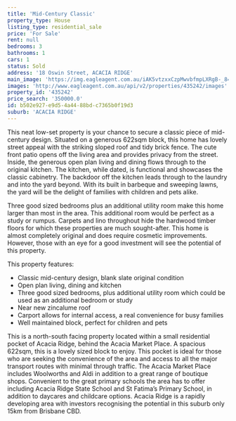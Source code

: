 ```yaml
---
title: 'Mid-Century Classic'
property_type: House
listing_type: residential_sale
price: 'For Sale'
rent: null
bedrooms: 3
bathrooms: 1
cars: 1
status: Sold
address: '18 Oswin Street, ACACIA RIDGE'
main_image: 'https://img.eagleagent.com.au/iAK5vtzxxCzpMwvbfmpLXRgB-_8=/1280x854/smart/https://s3-us-west-2.amazonaws.com/eagleagent-orig/images/6822121/128634218-image-M.jpg'
images: 'http://www.eagleagent.com.au/api/v2/properties/435242/images'
property_id: '435242'
price_search: '350000.0'
id: b502e927-e9d5-4a44-88bd-c7365b0f19d3
suburb: 'ACACIA RIDGE'
---
```

This neat low-set property is your chance to secure a classic piece of mid-century design. Situated on a generous 622sqm block, this home has lovely street appeal with the striking sloped roof and tidy brick fence. The cute front patio opens off the living area and provides privacy from the street. Inside, the generous open plan living and dining flows through to the original kitchen. The kitchen, while dated, is functional and showcases the classic cabinetry. The backdoor off the kitchen leads through to the laundry and into the yard beyond. With its built in barbeque and sweeping lawns, the yard will be the delight of families with children and pets alike.

Three good sized bedrooms plus an additional utility room make this home larger than most in the area. This additional room would be perfect as a study or rumpus. Carpets and lino throughout hide the hardwood timber floors for which these properties are much sought-after. This home is almost completely original and does require cosmetic improvements. However, those with an eye for a good investment will see the potential of this property.

This property features:

*  Classic mid-century design, blank slate original condition
*  Open plan living, dining and kitchen
*  Three good sized bedrooms, plus additional utility room which could be used as an additional bedroom or study
*  Near new zincalume roof
*  Carport allows for internal access, a real convenience for busy families
*  Well maintained block, perfect for children and pets

This is a north-south facing property located within a small residential pocket of Acacia Ridge, behind the Acacia Market Place. A spacious 622sqm, this is a lovely sized block to enjoy. This pocket is ideal for those who are seeking the convenience of the area and access to all the major transport routes with minimal through traffic. The Acacia Market Place includes Woolworths and Aldi in addition to a great range of boutique shops. Convenient to the great primary schools the area has to offer including Acacia Ridge State School and St Fatima’s Primary School, in addition to daycares and childcare options. Acacia Ridge is a rapidly developing area with investors recognising the potential in this suburb only 15km from Brisbane CBD.